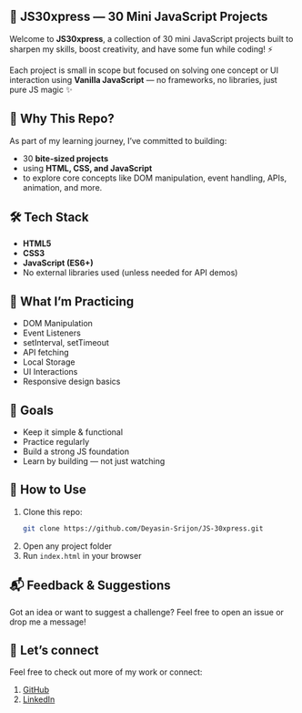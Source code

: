 
## 🧩 JS30xpress — 30 Mini JavaScript Projects

Welcome to **JS30xpress**, a collection of 30 mini JavaScript projects built to sharpen my skills, boost creativity, and have some fun while coding! ⚡

Each project is small in scope but focused on solving one concept or UI interaction using **Vanilla JavaScript** — no frameworks, no libraries, just pure JS magic ✨


## 🚀 Why This Repo?

As part of my learning journey, I’ve committed to building:
- 30 **bite-sized projects**
- using **HTML, CSS, and JavaScript**
- to explore core concepts like DOM manipulation, event handling, APIs, animation, and more.

## 🛠️ Tech Stack

- **HTML5**
- **CSS3**
- **JavaScript (ES6+)**
- No external libraries used (unless needed for API demos)


## 🧠 What I’m Practicing

- DOM Manipulation
- Event Listeners
- setInterval, setTimeout
- API fetching
- Local Storage
- UI Interactions
- Responsive design basics


## 🌟 Goals

- Keep it simple & functional
- Practice regularly
- Build a strong JS foundation
- Learn by building — not just watching


## 📌 How to Use

1. Clone this repo:
   ```bash
   git clone https://github.com/Deyasin-Srijon/JS-30xpress.git
   ```
2. Open any project folder
3. Run `index.html` in your browser


## 📬 Feedback & Suggestions

Got an idea or want to suggest a challenge? Feel free to open an issue or drop me a message!


## 👋 Let’s connect

Feel free to check out more of my work or connect:

1. [GitHub](https://github.com/Deyasin-Srijon)
2. [LinkedIn](https://www.linkedin.com/in/srijon-deyasin-59688934b/)